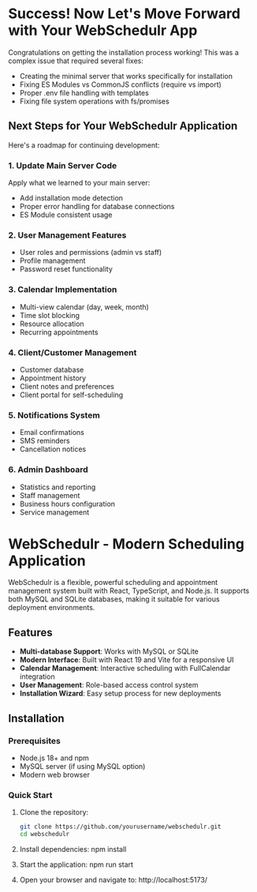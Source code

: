 # Success! Now Let's Move Forward with Your WebSchedulr App

Congratulations on getting the installation process working! This was a complex issue that required several fixes:

- Creating the minimal server that works specifically for installation
- Fixing ES Modules vs CommonJS conflicts (require vs import)
- Proper .env file handling with templates
- Fixing file system operations with fs/promises

## Next Steps for Your WebSchedulr Application

Here's a roadmap for continuing development:

### 1. Update Main Server Code
Apply what we learned to your main server:

- Add installation mode detection
- Proper error handling for database connections
- ES Module consistent usage

### 2. User Management Features
- User roles and permissions (admin vs staff)
- Profile management
- Password reset functionality

### 3. Calendar Implementation
- Multi-view calendar (day, week, month)
- Time slot blocking
- Resource allocation
- Recurring appointments

### 4. Client/Customer Management
- Customer database
- Appointment history
- Client notes and preferences
- Client portal for self-scheduling

### 5. Notifications System
- Email confirmations
- SMS reminders
- Cancellation notices

### 6. Admin Dashboard
- Statistics and reporting
- Staff management
- Business hours configuration
- Service management



# WebSchedulr - Modern Scheduling Application

WebSchedulr is a flexible, powerful scheduling and appointment management system built with React, TypeScript, and Node.js. It supports both MySQL and SQLite databases, making it suitable for various deployment environments.

## Features

- **Multi-database Support**: Works with MySQL or SQLite
- **Modern Interface**: Built with React 19 and Vite for a responsive UI
- **Calendar Management**: Interactive scheduling with FullCalendar integration
- **User Management**: Role-based access control system
- **Installation Wizard**: Easy setup process for new deployments

## Installation

### Prerequisites

- Node.js 18+ and npm
- MySQL server (if using MySQL option)
- Modern web browser

### Quick Start

1. Clone the repository:
   ```bash
   git clone https://github.com/yourusername/webschedulr.git
   cd webschedulr

2. Install dependencies:
    npm install

3. Start the application:
    npm run start

4. Open your browser and navigate to: 
    http://localhost:5173/


    